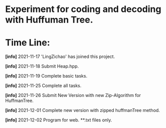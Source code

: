# Experiment for coding and decoding with Huffuman Tree.

# Time Line:

**[info]** 2021-11-17 'LingZichao' has joined this project.

**[info]** 2021-11-18 Submit Heap.hpp.

**[info]** 2021-11-19 Complete basic tasks.

**[info]** 2021-11-25 Complete all tasks.

**[info]** 2021-11-26 Submit New Version with new Zip-Algorithm for HuffmanTree.

**[info]** 2021-12-01 Complete new version with zipped huffmanTree method.

**[info]** 2021-12-02 Program for web. **.txt files only.
